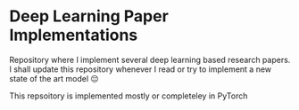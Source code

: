 # Deep Learning Paper Implementations
Repository where I implement several deep learning based research papers. I shall update this repository whenever I read or try to implement a new state of the art model :pensive:

This repsoitory is implemented mostly or completeley in PyTorch
